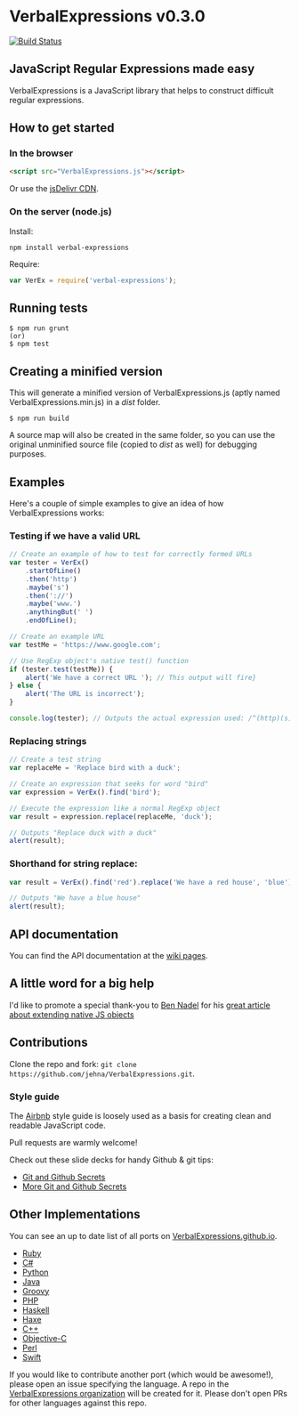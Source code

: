 VerbalExpressions v0.3.0
=====================

[![Build Status](https://travis-ci.org/VerbalExpressions/JSVerbalExpressions.svg)](https://travis-ci.org/VerbalExpressions/JSVerbalExpressions)

## JavaScript Regular Expressions made easy
VerbalExpressions is a JavaScript library that helps to construct difficult regular expressions.

## How to get started
### In the browser
```HTML
<script src="VerbalExpressions.js"></script>
```
Or use the [jsDelivr CDN](http://www.jsdelivr.com/projects/jsverbalexpressions).
### On the server (node.js)
Install:
```
npm install verbal-expressions
```
Require:
```javascript
var VerEx = require('verbal-expressions');
```

## Running tests

    $ npm run grunt
    (or)
    $ npm test

## Creating a minified version

This will generate a minified version of VerbalExpressions.js (aptly named VerbalExpressions.min.js) in a _dist_ folder.

    $ npm run build

A source map will also be created in the same folder, so you can use the original unminified source file (copied to _dist_ as well) for debugging purposes.

## Examples

Here's a couple of simple examples to give an idea of how VerbalExpressions works:

### Testing if we have a valid URL

```javascript
// Create an example of how to test for correctly formed URLs
var tester = VerEx()
    .startOfLine()
    .then('http')
    .maybe('s')
    .then('://')
    .maybe('www.')
    .anythingBut(' ')
    .endOfLine();

// Create an example URL
var testMe = 'https://www.google.com';

// Use RegExp object's native test() function
if (tester.test(testMe)) {
    alert('We have a correct URL '); // This output will fire}
} else {
    alert('The URL is incorrect');
}

console.log(tester); // Outputs the actual expression used: /^(http)(s)?(\:\/\/)(www\.)?([^\ ]*)$/
```

### Replacing strings

```javascript
// Create a test string
var replaceMe = 'Replace bird with a duck';

// Create an expression that seeks for word "bird"
var expression = VerEx().find('bird');

// Execute the expression like a normal RegExp object
var result = expression.replace(replaceMe, 'duck');

// Outputs "Replace duck with a duck"
alert(result);
```

### Shorthand for string replace:

```javascript
var result = VerEx().find('red').replace('We have a red house', 'blue');

// Outputs "We have a blue house"
alert(result);
```

## API documentation

You can find the API documentation at the [wiki pages](https://github.com/VerbalExpressions/JSVerbalExpressions/wiki).

## A little word for a big help
I'd like to promote a special thank-you to [Ben Nadel][ben-nadel] for his [great article about extending native JS objects][extending]

## Contributions
Clone the repo and fork:
`git clone https://github.com/jehna/VerbalExpressions.git`.

### Style guide

The [Airbnb](https://github.com/airbnb/javascript) style guide is loosely used as a basis for creating clean and readable JavaScript code.

Pull requests are warmly welcome!

Check out these slide decks for handy Github & git tips:
- [Git and Github Secrets](http://zachholman.com/talk/git-github-secrets/)
- [More Git and Github Secrets](http://zachholman.com/talk/more-git-and-github-secrets/)

[ben-nadel]:http://www.bennadel.com/
[extending]:http://www.bennadel.com/blog/2292-extending-javascript-arrays-while-keeping-native-bracket-notation-functionality.htm

## Other Implementations
You can see an up to date list of all ports on [VerbalExpressions.github.io](http://VerbalExpressions.github.io).
- [Ruby](https://github.com/ryan-endacott/verbal_expressions)
- [C#](https://github.com/VerbalExpressions/CSharpVerbalExpressions)
- [Python](https://github.com/VerbalExpressions/PythonVerbalExpressions)
- [Java](https://github.com/VerbalExpressions/JavaVerbalExpressions)
- [Groovy](https://github.com/VerbalExpressions/GroovyVerbalExpressions)
- [PHP](https://github.com/VerbalExpressions/PHPVerbalExpressions)
- [Haskell](https://github.com/VerbalExpressions/HaskellVerbalExpressions)
- [Haxe](https://github.com/VerbalExpressions/HaxeVerbalExpressions)
- [C++](https://github.com/VerbalExpressions/CppVerbalExpressions)
- [Objective-C](https://github.com/VerbalExpressions/ObjectiveCVerbalExpressions)
- [Perl](https://github.com/VerbalExpressions/PerlVerbalExpressions)
- [Swift](https://github.com/VerbalExpressions/SwiftVerbalExpressions)

If you would like to contribute another port (which would be awesome!), please open an issue specifying the language.  A repo in the [VerbalExpressions organization](https://github.com/VerbalExpressions) will be created for it.  Please don't open PRs for other languages against this repo.
